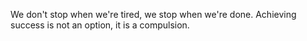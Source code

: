 We don't stop when we're tired,
we stop when we're done.
Achieving success is not an option,
it is a compulsion.
